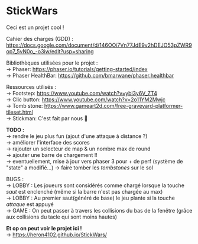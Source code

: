 StickWars
=========

Ceci est un projet cool !  
   
Cahier des charges (GDD) : https://docs.google.com/document/d/146OOi7Vn77JdE9v2hDEJO53pZWR9op7_5vN0o_-o3iw/edit?usp=sharing  
  
Bibliothèques utilisées pour le projet :  
-\> Phaser: https://phaser.io/tutorials/getting-started/index  
-\> Phaser HealthBar: https://github.com/bmarwane/phaser.healthbar  
  
Ressources utilisés :  
-\> Footstep: https://www.youtube.com/watch?v=ybl3y6V_ZT4  
-\> Clic button: https://www.youtube.com/watch?v=2o11YM2Mwjc  
-\> Tomb stone: https://www.gameart2d.com/free-graveyard-platformer-tileset.html  
-\> Stickman: C'est fait par nous 🤘   
  
**TODO :**  
-\> rendre le jeu plus fun (ajout d'une attaque à distance ?)  
-\> améliorer l'interface des scores  
-\> rajouter un selecteur de map & un nombre max de round   
-\> ajouter une barre de chargement !!   
-\> eventuellement, mise à jour vers phaser 3 pour + de perf (système de "state" a modifié...)
-\> faire tomber les *tombstones* sur le sol  
  
BUGS :  
-\> LOBBY : Les joueurs sont considérés comme chargé lorsque la touche *saut* est enclenché (même si la barre n'est pas chargée au max)  
-\> LOBBY : Au premier saut(généré de base) le jeu plante si la touche *attaque* est appuyé  
-\> GAME : On peut passer à travers les collisions du bas de la fenêtre (grâce aux collisions du tacle qui sont moins hautes)  
  
**Et op on peut voir le projet ici !**  
-\> https://heron4102.github.io/StickWars/  
  
